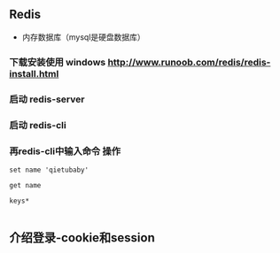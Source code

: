 ## Redis
- 内存数据库（mysql是硬盘数据库）

### 下载安装使用 windows http://www.runoob.com/redis/redis-install.html

### 启动 redis-server
### 启动 redis-cli

### 再redis-cli中输入命令 操作 
```
set name 'qietubaby'

get name

keys*


```

## 介绍登录-cookie和session



